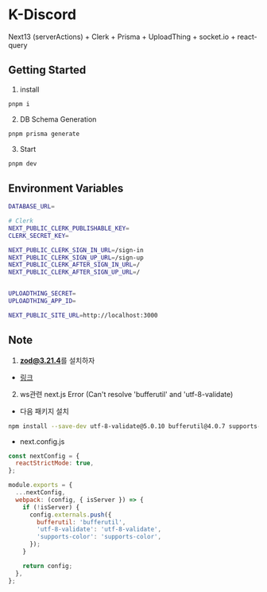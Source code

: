 # K-Discord

Next13 (serverActions) + Clerk + Prisma + UploadThing + socket.io + react-query

## Getting Started

1. install

```bash
pnpm i
```

2. DB Schema Generation

```bash
pnpm prisma generate
```

3. Start

```bash
pnpm dev
```

## Environment Variables

```bash
DATABASE_URL=

# Clerk
NEXT_PUBLIC_CLERK_PUBLISHABLE_KEY=
CLERK_SECRET_KEY=

NEXT_PUBLIC_CLERK_SIGN_IN_URL=/sign-in
NEXT_PUBLIC_CLERK_SIGN_UP_URL=/sign-up
NEXT_PUBLIC_CLERK_AFTER_SIGN_IN_URL=/
NEXT_PUBLIC_CLERK_AFTER_SIGN_UP_URL=/


UPLOADTHING_SECRET=
UPLOADTHING_APP_ID=

NEXT_PUBLIC_SITE_URL=http://localhost:3000

```

## Note

1. **zod@3.21.4**를 설치하자

- [링크](https://github.com/colinhacks/zod/issues/2663)

2. ws관련 next.js Error (Can't resolve 'bufferutil' and 'utf-8-validate)

- 다음 패키지 설치

```bash
npm install --save-dev utf-8-validate@5.0.10 bufferutil@4.0.7 supports-color@8.1.1
```

- next.config.js

```js
const nextConfig = {
  reactStrictMode: true,
};

module.exports = {
  ...nextConfig,
  webpack: (config, { isServer }) => {
    if (!isServer) {
      config.externals.push({
        bufferutil: 'bufferutil',
        'utf-8-validate': 'utf-8-validate',
        'supports-color': 'supports-color',
      });
    }

    return config;
  },
};
```
